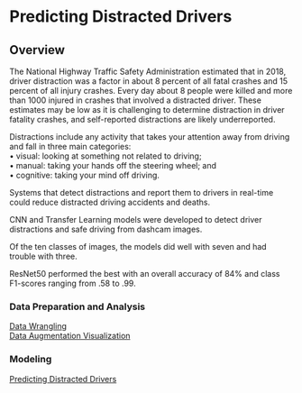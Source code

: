 # Predicting Distracted Drivers  

## Overview  


The National Highway Traffic Safety Administration estimated that in 2018, driver distraction was a factor in about 8 percent of all fatal crashes and 15 percent of all injury crashes. Every day about 8 people were killed and more than 1000 injured in crashes that involved a distracted driver. These estimates may be low as it is challenging to determine distraction in driver fatality crashes, and self-reported distractions are likely underreported. 

Distractions include any activity that takes your attention away from driving and fall in three main categories:   
•	visual: looking at something not related to driving;   
•	manual: taking your hands off the steering wheel; and   
•	cognitive: taking your mind off driving.   

Systems that detect distractions and report them to drivers in real-time could reduce distracted driving accidents and deaths.   

CNN and Transfer Learning models were developed to detect driver distractions and safe driving from dashcam images. 

Of the ten classes of images, the models did well with seven and had trouble with three. 

ResNet50 performed the best with an overall accuracy of 84% and class F1-scores ranging from .58 to .99. 

### Data Preparation and Analysis
 
[Data Wrangling](https://github.com/tcardwell/Predicting-Distracted-Drivers/blob/master/1_Data_Preprocessing.ipynb)    
[Data Augmentation Visualization](https://nbviewer.jupyter.org/github/tcardwell/Predicting-Distracted-Drivers/blob/master/2_Visualize_Data_Augmentation.ipynb)    

### Modeling

[Predicting Distracted Drivers](https://nbviewer.jupyter.org/github/tcardwell/Predicting-Distracted-Drivers/blob/master/3_Model.ipynb)
